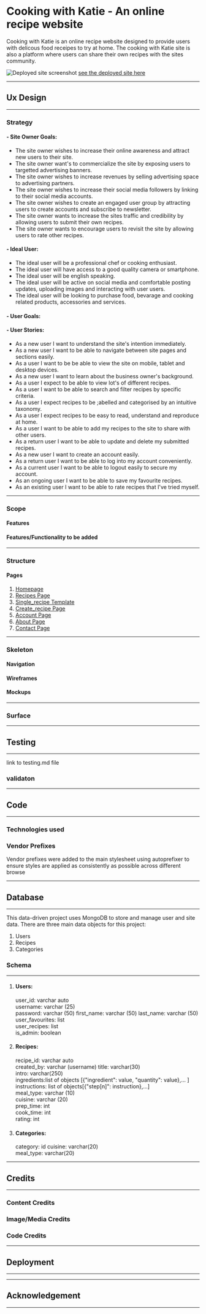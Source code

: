 # Cooking with Katie - An online recipe website

Cooking with Katie is an online recipe website designed to provide users with delicous food receipes to try at home. The cooking with Katie site is
also a platform where users can share their own recipes with the sites community.

![Deployed site screenshot](placeholder_url)
[see the deployed site here]()

---
## Ux Design
---
### Strategy
  #### - Site Owner Goals:

  * The site owner wishes to increase their online awareness and attract new users to their site. 
  * The site owner want's to commercialize the site by exposing users to targetted advertising banners.
  * The site owner wishes to increase revenues by selling advertising space to advertising partners.
  * The site owner wishes to increase their social media followers by linking to their social media accounts.
  * The site owner wishes to create an engaged user group by attracting users to create accounts and subscribe to newsletter.
  * The site owner wants to increase the sites traffic and credibility by allowing users to submit their own recipes. 
  * The site owner wants to encourage users to revisit the site by allowing users to rate other recipes. 
  
  #### - Ideal User:

  * The ideal user will be a professional chef or cooking enthusiast.
  * The ideal user will have access to a good quality camera or smartphone.
  * The ideal user will be english speaking.
  * The ideal user will be active on social media and comfortable posting updates, uploading images and
  interacting with user users.
  * The ideal user will be looking to purchase food, bevarage and cooking related products, accessories and services.


  #### - User Goals:


  #### - User Stories:
  * As a new user I want to understand the site's intention immediately.
  * As a new user I want to be able to navigate between site pages and sections easily.
  * As a user I want to be be able to view the site on mobile, tablet and desktop devices.
  * As a new user I want to learn about the business owner's background.
  * As a user I expect to be able to view lot's of different recipes.
  * As a user I want to be able to search and filter recipes by specific criteria.
  * As a user I expect recipes to be ;abelled and categorised by an intuitive taxonomy.
  * As a user I expect recipes to be easy to read, understand and reproduce at home.
  * As a user I want to be able to add my recipes to the site to share with other users.
  * As a return user I want to be able to update and delete my submitted recipes.
  * As a new user I want to create an account easily.
  * As a return user I want to be able to log into my account conveniently.
  * As a current user I want to be able to logout easily to secure my account.
  * As an ongoing user I want to be able to save my favourite recipes.
  * As an existing user I want to be able to rate recipes that I've tried myself.



---
### Scope
 
  #### Features
  
  #### Features/Functionality to be added

---
### Structure

  #### Pages
  1. [Homepage](/index.html)
  1. [Recipes Page](/index.html)
  1. [Single_recipe Template](/index.html)
  1. [Create_recipe Page](/index.html)
  1. [Account Page](/index.html)
  1. [About Page](/index.html)
  1. [Contact Page](/index.html)

---
### Skeleton
 
  #### Navigation

  #### Wireframes

  #### Mockups

---
### Surface

---
## Testing
---
link to testing.md file

### validaton

---
## Code
---
### Technologies used

### Vendor Prefixes

Vendor prefixes were added to the main stylesheet using autoprefixer to ensure styles are applied as consistently as possible across different browse

---
## Database
---

This data-driven project uses MongoDB to store and manage user and site data. 
There are three main data objects for this project:
1. Users
1. Recipes
1. Categories

### Schema
---

1. #### Users:
   user_id: varchar auto    
   username: varchar (25)   
   password: varchar (50)
   first_name: varchar (50) 
   last_name: varchar (50)  
   user_favourites: list    
   user_recipes: list   
   is_admin: boolean    

2. #### Recipes:
   recipe_id: varchar auto  
   created_by: varchar (username)
   title: varchar(30)   
   intro: varchar(250)  
   ingredients:list of objects [{"ingredient": value, "quantity": value},... ]   
   instructions: list of objects[{"step[n]": instruction},...]   
   meal_type: varchar (10)   
   cuisine: varchar (20)    
   prep_time: int   
   cook_time: int   
   rating: int

3. #### Categories:
   category: id 
   cuisine: varchar(20)  
   meal_type: varchar(20)    

  
---
## Credits
---
### Content Credits

### Image/Media Credits

### Code Credits

---
## Deployment
---

---
## Acknowledgement
---